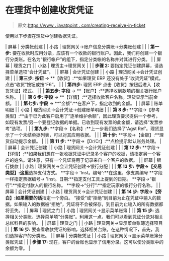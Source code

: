 # 在理货中创建收货凭证

> 原文:[https://www . javatpoint . com/creating-receive-in-ticket](https://www.javatpoint.com/creating-receipt-voucher-in-tally)

使用以下步骤在理货中创建收据凭证。

| 屏幕 | 分类帐创建 |
| 小路 | 理货网关→账户信息分类账→分类账创建 |
|  | **第一步:**
要在收款时应用分录，应该有一个收款的银行账户。因此，我们将创建一个银行分类账。在名为“银行帐户”的组下，指定分类帐的名称并对其进行分类。 |
| 屏幕 | 理货之门 |
| 小路 | 理货主→理货网关 |
|  | **步骤 2:**
要指定凭证创建屏幕，请选择菜单选项“会计凭证”。 |
| 屏幕 | 会计凭证创建 |
| 小路 | 理货网关→会计凭证创建 |
|  | **第三步:**
**按钮** → **【收货】:**如果理货 ERP 还没有处于“收货凭证”模式，点击“收货”按钮或按“F6”。 |
|  | **第四步:**
理货 ERP 点击【收货】按钮后进入【收货凭证】模式。 |
|  | **第五步:**
**字段** → **【账户】:**选择收到款项的相关银行账户名称。 |
|  | **第 6 步:**
**字段** → **【详情】:**选择收款客户名称。理货显示当前金额。 |
|  | **第七步:**
**字段** → **“金额”:**在客户下，指定收到的金额。 |
| 屏幕 | 账单明细 |
| 小路 | 理货网关→会计凭证→创建账单明细 |
|  | **第 8 步:**
**字段→【参考类型】:**由于已为此客户启用了“逐单维护余额”，因此理货要求提供一个参考，如现有发票/另一个要登记收据的单据。已收到现有发票的此金额，请选择“发票参考”选项。 |
|  | **第九步:**
**字段→【名称】:**上一步我们选择了‘Agst Ref’。理货显示了一个未结单据列表，可以对其应用收据。 |
|  | **第十步:**
**字段→【金额】:**理货自动提示金额。 |
|  | **第 11 步:**
**字段→【Dr/Cr】:**点检提示默认账务处理。 |
| 屏幕 | 会计凭证创建 |
| 小路 | 理货网关→会计凭证创建 |
|  | **第 12 步:**
**字段→【详情】:**如果我们想在一张收据凭证中记录多个客户的收据，请指定另一个客户的姓名。请注意，只有一个凭证将用于记录来自一个客户的收据。 |
| 屏幕 | 银行拨款 |
| 小路 | 理货网关→会计凭证创建→银行分配 |
|  | **第 13 步:**
**字段→【交易类型】:这里**选择支付方式。
**字段→ 'Inst。编号':**在这里，像支票编号
**字段一样指定票据编号→ 'Inst。日期:**指定支付工具上提到的日期。
**字段→“银行”:**指定付款人的银行名称。
**字段→“分行”:**指定玩家的银行分行名称。 |
| 屏幕 | 会计凭证创建 |
| 小路 | 理货网关→会计凭证创建 |
|  | **第 14 步:**
**字段→【旁白】:如果需要的话**指定一个旁白。
“接受”或“拒绝”到目前为止在凭证中输入的数据。如果输入的数据被“拒绝”，凭证将不会被保存，到目前为止输入的所有数据都将丢失。 |
| 屏幕 | 理货之门 |
| 小路 | 理货网关→显示菜单账簿 |
|  | **第 15 步:**
选择相关分类账，选择菜单项“分类账”。利用这一点，我们可以看到凭证分录对相关总帐科目的影响。 |
| 屏幕 | 理货之门 |
| 小路 | 理货网关→显示菜单账簿选择项目 |
|  | **第 16 步:**
要查看收款凭证的影响，选择相关台账。在这种情况下，首先，我们选择客户的分类账。 |
| 屏幕 | 分类帐凭证 |
| 小路 | 理货网关→显示菜单账簿分类账凭证 |
|  | **步骤 17:**
现在，客户的台账也显示了信用分录。这可以使分类账中的余额为零。 |

* * *